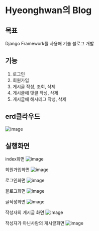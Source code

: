 # Hyeonghwan의 Blog

## 목표
Django Framework를 사용해 기술 블로그 개발

## 기능
1. 로그인
2. 회원가입
3. 게시글 작성, 조회, 삭제
4. 게시글에 댓글 작성, 삭제
5. 게시글에 해시테그 작성, 삭제

## erd클라우드
![image](https://github.com/RyuHyeonghwan/djangoproject/assets/74171208/e36ed236-a16d-4cab-9e96-5ee854377d9d)

## 실행화면
index화면
![image](https://github.com/RyuHyeonghwan/djangoproject/assets/74171208/985978a3-932c-45e3-9559-c95a7954f16b)

회원가입화면
![image](https://github.com/RyuHyeonghwan/djangoproject/assets/74171208/284fddd3-1295-4655-b19c-cce2fbbec1a1)

로그인화면
![image](https://github.com/RyuHyeonghwan/djangoproject/assets/74171208/4122aa3b-7029-4e95-b7e6-7719532d0af9)

블로그화면
![image](https://github.com/RyuHyeonghwan/djangoproject/assets/74171208/e8f9e3af-922e-42ee-ab5a-487cc487ce2b)

글작성화면
![image](https://github.com/RyuHyeonghwan/djangoproject/assets/74171208/ae8210c1-47ee-4d70-9a42-eec395925572)

작성자의 게시글 화면
![image](https://github.com/RyuHyeonghwan/djangoproject/assets/74171208/49d5818c-ea2a-4c23-b880-d311377da881)

작성자가 아닌사람의 게시글화면
![image](https://github.com/RyuHyeonghwan/djangoproject/assets/74171208/68a2d597-4c39-4277-a628-b4e4263a31c7)

